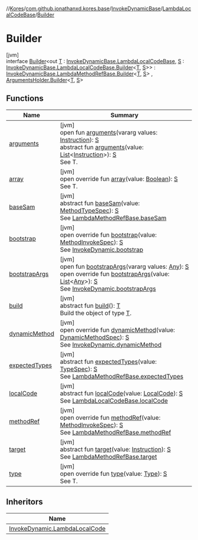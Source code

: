 //[Kores](../../../../../index.md)/[com.github.jonathanxd.kores.base](../../../index.md)/[InvokeDynamicBase](../../index.md)/[LambdaLocalCodeBase](../index.md)/[Builder](index.md)

# Builder

[jvm]\
interface [Builder](index.md)<out [T](index.md) : [InvokeDynamicBase.LambdaLocalCodeBase](../index.md), [S](index.md) : [InvokeDynamicBase.LambdaLocalCodeBase.Builder](index.md)<[T](index.md), [S](index.md)>> : [InvokeDynamicBase.LambdaMethodRefBase.Builder](../../-lambda-method-ref-base/-builder/index.md)<[T](index.md), [S](index.md)> , [ArgumentsHolder.Builder](../../../-arguments-holder/-builder/index.md)<[T](index.md), [S](index.md)>

## Functions

| Name | Summary |
|---|---|
| [arguments](../../../-arguments-holder/-builder/arguments.md) | [jvm]<br>open fun [arguments](../../../-arguments-holder/-builder/arguments.md)(vararg values: [Instruction](../../../../com.github.jonathanxd.kores/-instruction/index.md)): [S](index.md)<br>abstract fun [arguments](../../../-arguments-holder/-builder/arguments.md)(value: [List](https://kotlinlang.org/api/latest/jvm/stdlib/kotlin.collections/-list/index.html)<[Instruction](../../../../com.github.jonathanxd.kores/-instruction/index.md)>): [S](index.md)<br>See T. |
| [array](../../-lambda-method-ref-base/-builder/array.md) | [jvm]<br>open override fun [array](../../-lambda-method-ref-base/-builder/array.md)(value: [Boolean](https://kotlinlang.org/api/latest/jvm/stdlib/kotlin/-boolean/index.html)): [S](index.md)<br>See T. |
| [baseSam](../../-lambda-method-ref-base/-builder/base-sam.md) | [jvm]<br>abstract fun [baseSam](../../-lambda-method-ref-base/-builder/base-sam.md)(value: [MethodTypeSpec](../../../../com.github.jonathanxd.kores.common/-method-type-spec/index.md)): [S](index.md)<br>See [LambdaMethodRefBase.baseSam](../../-lambda-method-ref-base/base-sam.md) |
| [bootstrap](bootstrap.md) | [jvm]<br>open override fun [bootstrap](bootstrap.md)(value: [MethodInvokeSpec](../../../../com.github.jonathanxd.kores.common/-method-invoke-spec/index.md)): [S](index.md)<br>See [InvokeDynamic.bootstrap](../../../-invoke-dynamic/bootstrap.md) |
| [bootstrapArgs](../../-builder/bootstrap-args.md) | [jvm]<br>open fun [bootstrapArgs](../../-builder/bootstrap-args.md)(vararg values: [Any](https://kotlinlang.org/api/latest/jvm/stdlib/kotlin/-any/index.html)): [S](index.md)<br>open override fun [bootstrapArgs](bootstrap-args.md)(value: [List](https://kotlinlang.org/api/latest/jvm/stdlib/kotlin.collections/-list/index.html)<[Any](https://kotlinlang.org/api/latest/jvm/stdlib/kotlin/-any/index.html)>): [S](index.md)<br>See [InvokeDynamic.bootstrapArgs](../../../-invoke-dynamic/bootstrap-args.md) |
| [build](../../../../com.github.jonathanxd.kores.builder/-builder/build.md) | [jvm]<br>abstract fun [build](../../../../com.github.jonathanxd.kores.builder/-builder/build.md)(): [T](index.md)<br>Build the object of type [T](../../../../com.github.jonathanxd.kores.builder/-builder/index.md). |
| [dynamicMethod](dynamic-method.md) | [jvm]<br>open override fun [dynamicMethod](dynamic-method.md)(value: [DynamicMethodSpec](../../../../com.github.jonathanxd.kores.common/-dynamic-method-spec/index.md)): [S](index.md)<br>See [InvokeDynamic.dynamicMethod](../../../-invoke-dynamic/dynamic-method.md) |
| [expectedTypes](../../-lambda-method-ref-base/-builder/expected-types.md) | [jvm]<br>abstract fun [expectedTypes](../../-lambda-method-ref-base/-builder/expected-types.md)(value: [TypeSpec](../../../-type-spec/index.md)): [S](index.md)<br>See [LambdaMethodRefBase.expectedTypes](../../-lambda-method-ref-base/expected-types.md) |
| [localCode](local-code.md) | [jvm]<br>abstract fun [localCode](local-code.md)(value: [LocalCode](../../../-local-code/index.md)): [S](index.md)<br>See [LambdaLocalCodeBase.localCode](../local-code.md) |
| [methodRef](method-ref.md) | [jvm]<br>open override fun [methodRef](method-ref.md)(value: [MethodInvokeSpec](../../../../com.github.jonathanxd.kores.common/-method-invoke-spec/index.md)): [S](index.md)<br>See [LambdaMethodRefBase.methodRef](../../-lambda-method-ref-base/method-ref.md) |
| [target](../../-lambda-method-ref-base/-builder/target.md) | [jvm]<br>abstract fun [target](../../-lambda-method-ref-base/-builder/target.md)(value: [Instruction](../../../../com.github.jonathanxd.kores/-instruction/index.md)): [S](index.md)<br>See [LambdaMethodRefBase.target](../../-lambda-method-ref-base/target.md) |
| [type](type.md) | [jvm]<br>open override fun [type](type.md)(value: [Type](https://docs.oracle.com/javase/8/docs/api/java/lang/reflect/Type.html)): [S](index.md)<br>See T. |

## Inheritors

| Name |
|---|
| [InvokeDynamic.LambdaLocalCode](../../../-invoke-dynamic/-lambda-local-code/-builder/index.md) |
